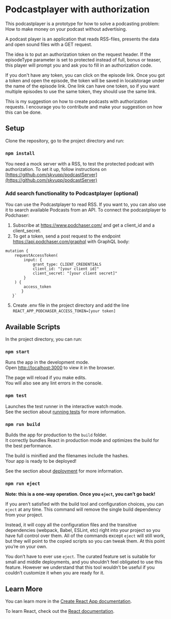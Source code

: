 # Podcastplayer with authorization
This podcastplayer is a prototype for how to solve a podcasting problem: How to make money on your podcast without advertising.

A podcast player is an application that reads RSS-files, presents the data and open sound files with a GET request.

The idea is to put an authorization token on the request header. If the episodeType parameter is set to protected instead of full, 
bonus or teaser, this player will prompt you and ask you to fill in an authorization code.

If you don't have any token, you can click on the episode link. Once you got a token and open the episode, the token will be saved
in localstorage under the name of the episode link. One link can have one token, so if you want multiple episodes to
use the same token, they should use the same link.

This is my suggestion on how to create podcasts with authorization requests. I encourage you to contribute and make your suggestion on how this can be done.

## Setup
Clone the repository, go to the project directory and run:
### `npm install`

You need a mock server with a RSS, to test the protected podcast with authorization. To set it up, follow instructions on
[https://github.com/skvupp/podcastServer](https://github.com/skvupp/podcastServer)

### Add search functionality to Podcastplayer (optional)
You can use the Podcastplayer to read RSS. If you want to, you can also use it to search available Podcasts from an API.
To connect the podcastplayer to Podchaser: 
1. Subscribe at https://www.podchaser.com/ and get a client_id and a client_secret. 
2. To get a token, send a post request to the endpoint https://api.podchaser.com/graphql with GraphQL body:
```
mutation {
    requestAccessToken(
        input: {
            grant_type: CLIENT_CREDENTIALS
            client_id: "[your client id]"
            client_secret: "[your client secret]"
        }
    ) {
        access_token
       }
   }`
```
5. Create .env file in the project directory and add the line `REACT_APP_PODCHASER_ACCESS_TOKEN=[your token]`

## Available Scripts

In the project directory, you can run:

### `npm start`

Runs the app in the development mode.\
Open [http://localhost:3000](http://localhost:3000) to view it in the browser.

The page will reload if you make edits.\
You will also see any lint errors in the console.

### `npm test`

Launches the test runner in the interactive watch mode.\
See the section about [running tests](https://facebook.github.io/create-react-app/docs/running-tests) for more information.

### `npm run build`

Builds the app for production to the `build` folder.\
It correctly bundles React in production mode and optimizes the build for the best performance.

The build is minified and the filenames include the hashes.\
Your app is ready to be deployed!

See the section about [deployment](https://facebook.github.io/create-react-app/docs/deployment) for more information.

### `npm run eject`

**Note: this is a one-way operation. Once you `eject`, you can’t go back!**

If you aren’t satisfied with the build tool and configuration choices, you can `eject` at any time. This command will remove the single build dependency from your project.

Instead, it will copy all the configuration files and the transitive dependencies (webpack, Babel, ESLint, etc) right into your project so you have full control over them. All of the commands except `eject` will still work, but they will point to the copied scripts so you can tweak them. At this point you’re on your own.

You don’t have to ever use `eject`. The curated feature set is suitable for small and middle deployments, and you shouldn’t feel obligated to use this feature. However we understand that this tool wouldn’t be useful if you couldn’t customize it when you are ready for it.

## Learn More

You can learn more in the [Create React App documentation](https://facebook.github.io/create-react-app/docs/getting-started).

To learn React, check out the [React documentation](https://reactjs.org/).
